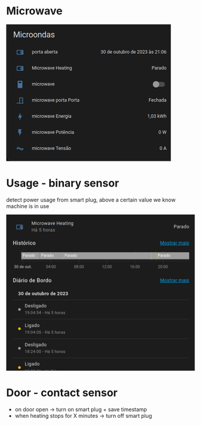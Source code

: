 # Microwave

![img_3.png](img_3.png)

# Usage - binary sensor

detect power usage from smart plug, above a certain value we know machine is in use

![img_4.png](img_4.png)

# Door - contact sensor

- on door open -> turn on smart plug + save timestamp
- when heating stops for X minutes -> turn off smart plug
